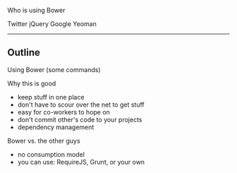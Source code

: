 

Who is using Bower

Twitter
jQuery
Google
Yeoman

---

## Outline

Using Bower (some commands)

Why this is good
- keep stuff in one place
- don't have to scour over the net to get stuff
- easy for co-workers to hope on
- don't commit other's code to your projects
- dependency management

Bower vs. the other guys
- no consumption model
- you can use: RequireJS, Grunt, or your own

